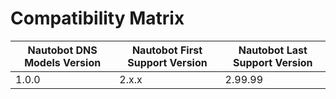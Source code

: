 
# Compatibility Matrix

| Nautobot DNS Models Version | Nautobot First Support Version | Nautobot Last Support Version |
| ------------- | -------------------- | ------------- |
| 1.0.0         | 2.x.x                | 2.99.99        |

